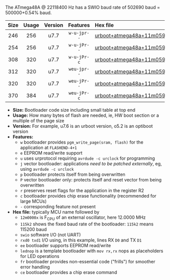 The ATmega48A @ 22118400 Hz has a SWIO baud rate of 502690 baud = 500000+0.54% baud.

|Size|Usage|Version|Features|Hex file|
|:-:|:-:|:-:|:-:|:--|
|246|256|u7.7|`w-u-jpr--`|[urboot+atmega48a+11m0592x++250k0_swio_rxd0_txd1_lednop.hex](https://raw.githubusercontent.com/stefanrueger/urboot.hex/main/mcus/atmega48a/external_oscillator/fcpu+11m0592_Hz/br++250k0_bps/urboot+atmega48a+11m0592x++250k0_swio_rxd0_txd1_lednop.hex)|
|254|256|u7.7|`w-u-jPr--`|[urboot+atmega48a+11m0592x++250k0_swio_rxd0_txd1.hex](https://raw.githubusercontent.com/stefanrueger/urboot.hex/main/mcus/atmega48a/external_oscillator/fcpu+11m0592_Hz/br++250k0_bps/urboot+atmega48a+11m0592x++250k0_swio_rxd0_txd1.hex)|
|308|320|u7.7|`w-u-jPr-c`|[urboot+atmega48a+11m0592x++250k0_swio_rxd0_txd1_lednop_fr_ce.hex](https://raw.githubusercontent.com/stefanrueger/urboot.hex/main/mcus/atmega48a/external_oscillator/fcpu+11m0592_Hz/br++250k0_bps/urboot+atmega48a+11m0592x++250k0_swio_rxd0_txd1_lednop_fr_ce.hex)|
|312|320|u7.7|`weu-jpr--`|[urboot+atmega48a+11m0592x++250k0_swio_rxd0_txd1_ee_lednop.hex](https://raw.githubusercontent.com/stefanrueger/urboot.hex/main/mcus/atmega48a/external_oscillator/fcpu+11m0592_Hz/br++250k0_bps/urboot+atmega48a+11m0592x++250k0_swio_rxd0_txd1_ee_lednop.hex)|
|320|320|u7.7|`weu-jPr--`|[urboot+atmega48a+11m0592x++250k0_swio_rxd0_txd1_ee.hex](https://raw.githubusercontent.com/stefanrueger/urboot.hex/main/mcus/atmega48a/external_oscillator/fcpu+11m0592_Hz/br++250k0_bps/urboot+atmega48a+11m0592x++250k0_swio_rxd0_txd1_ee.hex)|
|370|384|u7.7|`weu-jPr-c`|[urboot+atmega48a+11m0592x++250k0_swio_rxd0_txd1_ee_lednop_fr_ce.hex](https://raw.githubusercontent.com/stefanrueger/urboot.hex/main/mcus/atmega48a/external_oscillator/fcpu+11m0592_Hz/br++250k0_bps/urboot+atmega48a+11m0592x++250k0_swio_rxd0_txd1_ee_lednop_fr_ce.hex)|

- **Size:** Bootloader code size including small table at top end
- **Usage:** How many bytes of flash are needed, ie, HW boot section or a multiple of the page size
- **Version:** For example, u7.6 is an urboot version, o5.2 is an optiboot version
- **Features:**
  + `w` bootloader provides `pgm_write_page(sram, flash)` for the application at `FLASHEND-4+1`
  + `e` EEPROM read/write support
  + `u` uses urprotocol requiring `avrdude -c urclock` for programming
  + `j` vector bootloader: applications *need to be patched externally*, eg, using `avrdude -c urclock`
  + `p` bootloader protects itself from being overwritten
  + `P` vector bootloader only: protects itself and reset vector from being overwritten
  + `r` preserves reset flags for the application in the register R2
  + `c` bootloader provides chip erase functionality (recommended for large MCUs)
  + `-` corresponding feature not present
- **Hex file:** typically MCU name followed by
  + `12m0000x` is F<sub>CPU</sub> of an external oscillator, here 12.0000 MHz
  + `115k2` shows the fixed baud rate of the bootloader: `115k2` means 115200 baud
  + `swio` software I/O (not UART)
  + `rxd0 txd1` I/O using, in this example, lines RX `D0` and TX `D1`
  + `ee` bootloader supports EEPROM read/write
  + `lednop` is a template bootloader with `mov rx,rx` nops as placeholders for LED operations
  + `fr` bootloader provides non-essential code ("frills") for smoother error handling
  + `ce` bootloader provides a chip erase command

